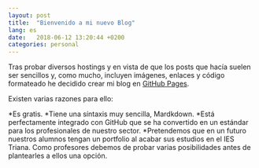 ```yaml
---
layout: post
title:  "Bienvenido a mi nuevo Blog"
lang: es
date:   2018-06-12 13:20:44 +0200
categories: personal
---
```


Tras probar diversos hostings y en vista de que los posts que hacía suelen ser sencillos y, como mucho, incluyen imágenes, enlaces y código formateado he decidido crear mi blog en  [GitHub Pages][github-pages].

Existen varias razones para ello:

*Es gratis.
*Tiene una síntaxis muy sencilla, Mardkdown.
*Está perfectamente integrado con GitHub que se ha convertido en un estándar para los profesionales de nuestro sector.
*Pretendemos que en un futuro nuestros alumnos tengan un portfolio al acabar sus estudios en el IES Triana. Como profesores debemos de probar varias posibilidades antes de plantearles a ellos una opción.



[github-pages]: https://pages.github.com/
